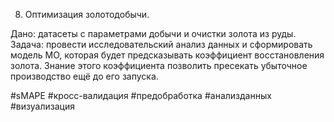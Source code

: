 8. Оптимизация золотодобычи.

Дано: датасеты с параметрами добычи и очистки золота из руды. Задача: провести исследовательский анализ данных и сформировать модель МО, которая будет предсказывать коэффициент восстановления золота. Знание этого коэффициента позволить пресекать убыточное производство ещё до его запуска. 

#sMAPE #кросс-валидация #предобработка #анализданных #визуализация 
